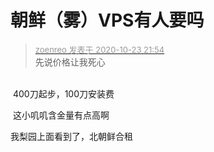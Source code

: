 # 朝鲜（雾）VPS有人要吗


<div class="quote"><blockquote><font size="2"><a href="https://www.hostloc.com/forum.php?mod=redirect&amp;goto=findpost&amp;pid=9343517&amp;ptid=757787" target="_blank"><font color="#999999">zoenreo 发表于 2020-10-23 21:54</font></a></font><br />
先说价格让我死心</blockquote></div><br />
<img id="aimg_CW794" onclick="zoom(this, this.src, 0, 0, 0)" class="zoom" src="https://s1.ax1x.com/2020/10/23/BEUt8U.png" onmouseover="img_onmouseoverfunc(this)" onload="thumbImg(this)" border="0" alt="" /> 400刀起步，100刀安装费<img id="aimg_zAFo2" onclick="zoom(this, this.src, 0, 0, 0)" class="zoom" src="https://cdn.jsdelivr.net/gh/hishis/forum-master/public/images/patch.gif" onmouseover="img_onmouseoverfunc(this)" onload="thumbImg(this)" border="0" alt="" />

<img src="static/image/smiley/default/lol.gif" smilieid="12" border="0" alt="" /> 这小叽叽含金量有点高啊

我梨园上面看到了，北朝鲜合租
